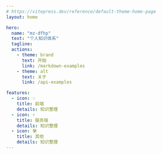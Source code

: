 ```yaml
---
# https://vitepress.dev/reference/default-theme-home-page
layout: home

hero:
  name: "mz-dfhp"
  text: "个人知识体系"
  tagline: 
  actions:
    - theme: brand
      text: 开始
      link: /markdown-examples
    - theme: alt
      text: 关于
      link: /api-examples

features:
  - icon: 💡
    title: 前端
    details: 知识整理
  - icon: ⚡️
    title: 服务端
    details: 知识整理
  - icon: 🛠️
    title: 其他
    details: 知识整理
---
```


